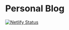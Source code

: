 # Personal Blog

[![Netlify Status](https://api.netlify.com/api/v1/badges/c2a65407-0e1f-4fe7-8a8d-b392a5d79531/deploy-status)](https://app.netlify.com/sites/tysewyn/deploys)